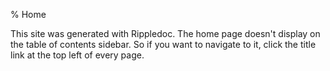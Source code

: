 % Home

This site was generated with Rippledoc. The home page doesn't display on the table of contents sidebar. So if you want to navigate to it, click the title link at the top left of every page.
